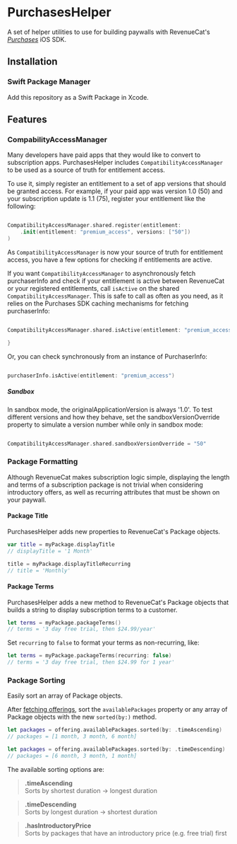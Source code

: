 # PurchasesHelper

A set of helper utilities to use for building paywalls with RevenueCat's [*Purchases*](https://github.com/RevenueCat/purchases-ios) iOS SDK.

## Installation

### Swift Package Manager

Add this repository as a Swift Package in Xcode.

## Features

### CompabilityAccessManager

Many developers have paid apps that they would like to convert to subscription apps. PurchasesHelper includes `CompatibilityAccessManager` to be used as a source of truth for entitlement access. 

To use it, simply register an entitlement to a set of app versions that should be granted access. For example, if your paid app was version 1.0 (50) and your subscription update is 1.1 (75), register your entitlement like the following:

```swift

CompatibilityAccessManager.shared.register(entitlement:
    .init(entitlement: "premium_access", versions: ["50"])
)

```
As `CompatibilityAccessManager` is now your source of truth for entitlement access, you have a few options for checking if entitlements are active.

If you want `CompatibilityAccessManager` to asynchronously fetch purchaserInfo and check if your entitlement is active between RevenueCat or your registered entitlements, call `isActive`  on the shared `CompatibilityAccessManager`. This is safe to call as often as you need, as it relies on the Purchases SDK caching mechanisms for fetching purchaserInfo:

```swift

CompatibilityAccessManager.shared.isActive(entitlement: "premium_access") { (isActive, purchaserInfo) in

}

```

Or, you can check synchronously from an instance of PurchaserInfo:

```swift

purchaserInfo.isActive(entitlement: "premium_access")

```

##### Sandbox

In sandbox mode, the originalApplicationVersion is always '1.0'. To test different versions and how they behave, set the sandboxVersionOverride property to simulate a version number while only in sandbox mode:

```swift

CompatibilityAccessManager.shared.sandboxVersionOverride = "50"

```

### Package Formatting

Although RevenueCat makes subscription logic simple, displaying the length and terms of a subscription package is not trivial when considering introductory offers, as well as recurring attributes that must be shown on your paywall.

#### Package Title

PurchasesHelper adds new properties to RevenueCat's Package objects.

```swift
var title = myPackage.displayTitle
// displayTitle = '1 Month'

title = myPackage.displayTitleRecurring
// title = 'Monthly'
```

#### Package Terms

PurchasesHelper adds a new method to RevenueCat's Package objects that builds a string to display subscription terms to a customer.

```swift
let terms = myPackage.packageTerms()
// terms = '3 day free trial, then $24.99/year'
```

Set `recurring` to `false` to format your terms as non-recurring, like:

```swift
let terms = myPackage.packageTerms(recurring: false)
// terms = '3 day free trial, then $24.99 for 1 year'
```

### Package Sorting

Easily sort an array of Package objects.

After [fetching offerings](https://docs.revenuecat.com/docs/displaying-products#fetching-offerings), sort the `availablePackages` property or any array of Package objects with the new `sorted(by:)` method.

```swift
let packages = offering.availablePackages.sorted(by: .timeAscending)
// packages = [1 month, 3 month, 6 month]

let packages = offering.availablePackages.sorted(by: .timeDescending)
// packages = [6 month, 3 month, 1 month]
```

The available sorting options are:

> **.timeAscending**  
> Sorts by shortest duration -> longest duration

> **.timeDescending**  
> Sorts by longest duration -> shortest duration

> **.hasIntroductoryPrice**  
> Sorts by packages that have an introductory price (e.g. free trial) first
